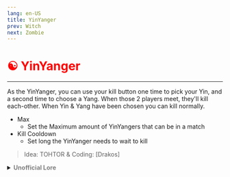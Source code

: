 ```yaml
---
lang: en-US
title: YinYanger
prev: Witch
next: Zombie
---
```


# <font color="red">☯️ <b>YinYanger</b></font> <Badge text="Killing" type="tip" vertical="middle"/>
---

As the YinYanger, you can use your kill button one time to pick your Yin, and a second time to choose a Yang. When those 2 players meet, they'll kill each-other. When Yin & Yang have been chosen you can kill normally.
* Max
  * Set the Maximum amount of YinYangers that can be in a match
* Kill Cooldown
  * Set long the YinYanger needs to wait to kill

> Idea: TOHTOR & Coding: [Drakos]

<details>
<summary><b><font color=gray>Unofficial Lore</font></b></summary>

A New Philosophy

One day, while watching Discovery+, a bean with a passion for history stumbled upon a concept that would change his life: yin and yang. This ancient idea from Chinese philosophy described two opposing yet interconnected forces that perpetually interact. Intrigued by the notion of these elements balancing each other while also being in conflict, he spent days delving into the topic.

Impostor Selection

When the time came for impostor selection, the bean had a brilliant idea. He would choose two players, one representing yin and the other yang. The goal? To instigate a rivalry that would either lead them to self-destruct or eliminate each other.

Idea Number 1: Instigate Anger

“Too much work,” he thought, dismissing this option.

Idea Number 2: Deception

“Lies always work,” he mused. “Lying to yin and yang? That’s a fantastic idea!”

Game One

He selected the players. To the yin, he whispered, “The yang wants to destroy you. He claims he’s far superior. You need to eliminate him.”

Then, to the yang, he said, “It’s your destiny to take down the yin. There’s no other way to prove yourself.”

To both players, he added ominously, “The blood on your hands is a mark of your choices. You can decide whose blood it will be.”

As the beans squared off against each other, the bean who orchestrated this scheme watched with glee. “Yes! This is working perfectly!” he exclaimed.

The Conclusion

In the end, both yin and yang fell to their own rivalry, unaware that they had been manipulated. The bean, now calling himself the YinYanger, reveled in his cleverness as he claimed victory.

This was the birth of the Egoist and the YinYanger. In the aftermath, the only trace left behind was a single symbol—the Chinese yin yang image—marking the chaos that ensued.
> Submitted by: champofchamps78
</details>